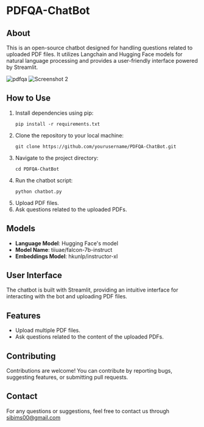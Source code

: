 # PDFQA-ChatBot

## About
This is an open-source chatbot designed for handling questions related to uploaded PDF files. It utilizes Langchain and Hugging Face models for natural language processing and provides a user-friendly interface powered by Streamlit.

![pdfqa](/path/to/pdfqa.png)
![Screenshot 2](/path/to/screenshot2.png)

## How to Use
1. Install dependencies using pip:
    ```
    pip install -r requirements.txt
    ```
2. Clone the repository to your local machine:
    ```
    git clone https://github.com/yourusername/PDFQA-ChatBot.git
    ```
3. Navigate to the project directory:
    ```
    cd PDFQA-ChatBot
    ```
4. Run the chatbot script:
    ```
    python chatbot.py
    ```
5. Upload PDF files.
6. Ask questions related to the uploaded PDFs.

## Models
- **Language Model**: Hugging Face's model
- **Model Name**: tiiuae/falcon-7b-instruct
- **Embeddings Model**: hkunlp/instructor-xl

## User Interface
The chatbot is built with Streamlit, providing an intuitive interface for interacting with the bot and uploading PDF files.

## Features
- Upload multiple PDF files.
- Ask questions related to the content of the uploaded PDFs.

## Contributing
Contributions are welcome! You can contribute by reporting bugs, suggesting features, or submitting pull requests.

## Contact
For any questions or suggestions, feel free to contact us through sibims00@gmail.com
